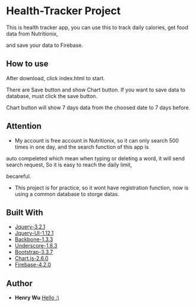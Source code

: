 # Health-Tracker Project

This is health tracker app, you can use this to track daily calories, get food data from Nutritionix,

and save your data to Firebase.

## How to use

After download, click index.html to start.

There are Save button and show Chart button. If you want to save data to database, must click the save button.

Chart button will show 7 days data from the choosed date to 7 days before.  

## Attention

* My account is free account in Nutritionix, so it can only search 500 times in one day, and the search function of this app is 

auto compeleted which mean when typing or deleting a word, it will send search request, So it is easy to reach the daily limit,

becareful. 

* This project is for practice, so it wont have registration function, now is using a common database to storge datas.

## Built With

* [Jquery-3.2.1](https://jquery.com/)
* [Jquery-UI-1.12.1](http://jqueryui.com/)
* [Backbone-1.3.3](http://backbonejs.org/)
* [Underscore-1.8.3](http://underscorejs.org/)
* [Bootstrap-3.3.7](http://getbootstrap.com/)
* [Chart.js-2.6.0](http://www.chartjs.org/)
* [Firebase-4.2.0](https://firebase.google.com/)

## Author

* **Henry Wu** [Hello :)](https://github.com/henry32144)